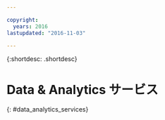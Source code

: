 ```yaml
---

copyright:
  years: 2016
lastupdated: "2016-11-03"

---
```


{:shortdesc: .shortdesc}

# Data & Analytics サービス
{: #data_analytics_services}
